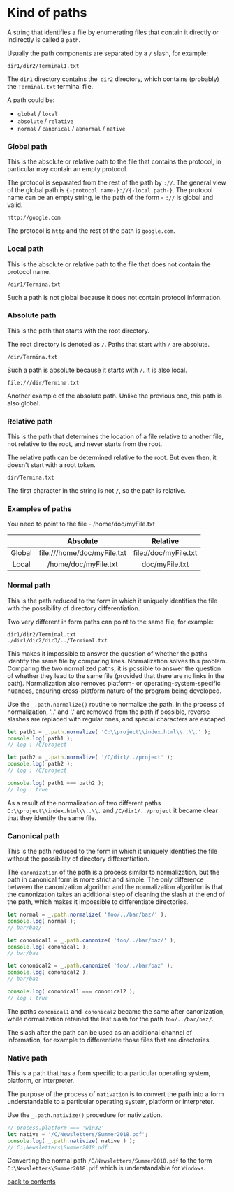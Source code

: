 # Kind of paths

A string that identifies a file by enumerating files that contain it directly or indirectly is called a <code>path</code>.

Usually the path components are separated by a `/` slash, for example:

```
dir1/dir2/Terminal1.txt
```

The `dir1` directory contains the` dir2` directory, which contains (probably) the `Terminal.txt` terminal file.

A path could be:

- `global` / `local`
- `absolute` / `relative`
- `normal` / `canonical` / `abnormal` / `native`

### Global path

This is the absolute or relative path to the file that contains the protocol, in particular may contain an empty protocol.

The protocol is separated from the rest of the path by `://`. The general view of the global path is `{-protocol name-}://{-local path-}`. The protocol name can be an empty string, ie the path of the form - `://` is global and valid.

```
http://google.com
```

The protocol is `http` and the rest of the path is `google.com`.

### Local path

This is the absolute or relative path to the file that does not contain the protocol name.

```
/dir1/Termina.txt
```

Such a path is not global because it does not contain protocol information.

### Absolute path

This is the path that starts with the root directory.

The root directory is denoted as `/`. Paths that start with `/` are absolute.

```
/dir/Termina.txt
```

Such a path is absolute because it starts with `/`. It is also local.

```
file:///dir/Termina.txt
```

Another example of the absolute path. Unlike the previous one, this path is also global.

### Relative path

This is the path that determines the location of a file relative to another file, not relative to the root, and never starts from the root.

The relative path can be determined relative to the root. But even then, it doesn't start with a root token.

```
dir/Termina.txt
```

The first character in the string is not `/`, so the path is relative.

### Examples of paths

You need to point to the file - /home/doc/myFile.txt

||Absolute|Relative|
|:-:|:-:|:-:|
|Global|file:///home/doc/myFile.txt|file://doc/myFile.txt|
|Local|/home/doc/myFile.txt|doc/myFile.txt|

### Normal path

This is the path reduced to the form in which it uniquely identifies the file with the possibility of directory differentiation.

Two very different in form paths can point to the same file, for example:

```
dir1/dir2/Terminal.txt
./dir1/dir2/dir3/../Terminal.txt
```

This makes it impossible to answer the question of whether the paths identify the same file by comparing lines. Normalization solves this problem. Comparing the two normalized paths, it is possible to answer the question of whether they lead to the same file (provided that there are no links in the path). Normalization also removes platform- or operating-system-specific nuances, ensuring cross-platform nature of the program being developed.

Use the `_.path.normalize()` routine to normalize the path. In the process of normalization, '..' and '.' are removed from the path if possible, reverse slashes are replaced with regular ones, and special characters are escaped.

```js
let path1 = _.path.normalize( 'C:\\project\\index.html\\..\\.' );
console.log( path1 );
// log : /C/project

let path2 = _.path.normalize( '/C/dir1/../project' );
console.log( path2 );
// log : /C/project

console.log( path1 === path2 );
// log : true
```

As a result of the normalization of two different paths `C:\\project\\index.html\\..\\.` and `/C/dir1/../project` it became clear that they identify the same file.

### Canonical path

This is the path reduced to the form in which it uniquely identifies the file without the possibility of directory differentiation.

The `canonization` of the path is a process similar to normalization, but the path in canonical form is more strict and simple. The only difference between the canonization algorithm and the normalization algorithm is that the canonization takes an additional step of cleaning the slash at the end of the path, which makes it impossible to differentiate directories.

```js
let normal = _.path.normalize( 'foo/../bar/baz/' );
console.log( normal );
// bar/baz/

let cononical1 = _.path.canonize( 'foo/../bar/baz/' );
console.log( cononical1 );
// bar/baz

let cononical2 = _.path.canonize( 'foo/../bar/baz' );
console.log( cononical2 );
// bar/baz

console.log( cononical1 === cononical2 );
// log : true
```

The paths `cononical1` and` cononical2` became the same after canonization, while normalization retained the last slash for the path `foo/../bar/baz/`.

The slash after the path can be used as an additional channel of information, for example to differentiate those files that are directories.

### Native path

This is a path that has a form specific to a particular operating system, platform, or interpreter.

The purpose of the process of `nativation` is to convert the path into a form understandable to a particular operating system, platform or interpreter.

Use the `_.path.nativize()` procedure for nativization.

```js
// process.platform === 'win32'
let native = '/C/Newsletters/Summer2018.pdf';
console.log( _.path.nativize( native ) );
// C:\Newsletters\Summer2018.pdf
```

Converting the normal path `/C/Newsletters/Summer2018.pdf` to the form `C:\Newsletters\Summer2018.pdf` which is understandable for `Windows`.

[back to contents](../README.md#concepts)
